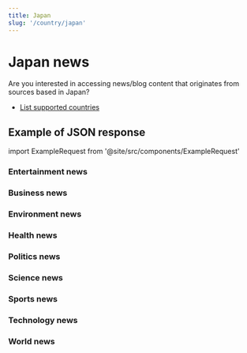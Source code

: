 ```yaml
---
title: Japan
slug: '/country/japan'
---
```


# Japan news

Are you interested in accessing news/blog content that originates from sources based in Japan?

- [List supported countries](/get-articles/countries)

## Example of JSON response

import ExampleRequest from '@site/src/components/ExampleRequest'

### Entertainment news
<ExampleRequest url="https://apitube.io/v1/news/articles?limit=2&category=news/Arts_and_Entertainment&country=jp"></ExampleRequest>

### Business news
<ExampleRequest url="https://apitube.io/v1/news/articles?limit=2&category=news/Business&country=jp"></ExampleRequest>

### Environment news
<ExampleRequest url="https://apitube.io/v1/news/articles?limit=2&category=news/Environment&country=jp"></ExampleRequest>

### Health news
<ExampleRequest url="https://apitube.io/v1/news/articles?limit=2&category=news/Health&country=jp"></ExampleRequest>

### Politics news
<ExampleRequest url="https://apitube.io/v1/news/articles?limit=2&category=news/Politics&country=jp"></ExampleRequest>

### Science news
<ExampleRequest url="https://apitube.io/v1/news/articles?limit=2&category=news/Science&country=jp"></ExampleRequest>

### Sports news
<ExampleRequest url="https://apitube.io/v1/news/articles?limit=2&category=news/Sports&country=jp"></ExampleRequest>

### Technology news
<ExampleRequest url="https://apitube.io/v1/news/articles?limit=2&category=news/Technology&country=jp"></ExampleRequest>

### World news
<ExampleRequest url="https://apitube.io/v1/news/articles?limit=2&category=news/World&country=jp"></ExampleRequest>
